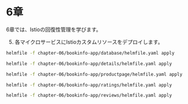 # 6章

6章では、Istioの回復性管理を学びます。

5. 各マイクロサービスにIstioカスタムリソースをデプロイします。

```bash
helmfile -f chapter-06/bookinfo-app/database/helmfile.yaml apply

helmfile -f chapter-06/bookinfo-app/details/helmfile.yaml apply

helmfile -f chapter-06/bookinfo-app/productpage/helmfile.yaml apply

helmfile -f chapter-06/bookinfo-app/ratings/helmfile.yaml apply

helmfile -f chapter-06/bookinfo-app/reviews/helmfile.yaml apply
```
